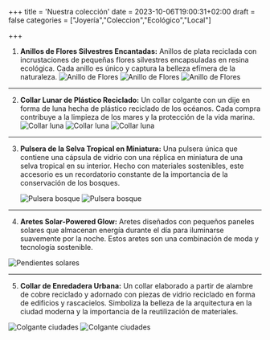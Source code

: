 +++
title = 'Nuestra colección'
date = 2023-10-06T19:00:31+02:00
draft = false
categories = ["Joyería","Coleccion","Ecológico","Local"]

+++

1. **Anillos de Flores Silvestres Encantadas:**
   Anillos de plata reciclada con incrustaciones de pequeñas flores silvestres encapsuladas en resina ecológica. Cada anillo es único y captura la belleza efímera de la naturaleza.
    ![Anillo de Flores](/img/anilloplata1.jpg)
    ![Anillo de Flores](/img/anilloplata2.jpg)
    ![Anillo de Flores](/img/anilloplata3.jpg)

---

2. **Collar Lunar de Plástico Reciclado:**
   Un collar colgante con un dije en forma de luna hecha de plástico reciclado de los océanos. Cada compra contribuye a la limpieza de los mares y la protección de la vida marina.
    ![Collar luna](/img/luna1.jpg)
    ![Collar luna](/img/luna2.jpg)
    ![Collar luna](/img/luna3.jpg)

---

3. **Pulsera de la Selva Tropical en Miniatura:**
   Una pulsera única que contiene una cápsula de vidrio con una réplica en miniatura de una selva tropical en su interior. Hecho con materiales sostenibles, este accesorio es un recordatorio constante de la importancia de la conservación de los bosques.

    ![Pulsera bosque](/img/bosque1.jpg)
    ![Pulsera bosque](/img/bosque2.jpg)

---

4. **Aretes Solar-Powered Glow:**
   Aretes diseñados con pequeños paneles solares que almacenan energía durante el día para iluminarse suavemente por la noche. Estos aretes son una combinación de moda y tecnología sostenible.

![Pendientes solares](/img/solarearring.jpg)

---

5. **Collar de Enredadera Urbana:**
   Un collar elaborado a partir de alambre de cobre reciclado y adornado con piezas de vidrio reciclado en forma de edificios y rascacielos. Simboliza la belleza de la arquitectura en la ciudad moderna y la importancia de la reutilización de materiales.

![Colgante ciudades](/img/urban1.jpg)
![Colgante ciudades](/img/urban2.jpg)
